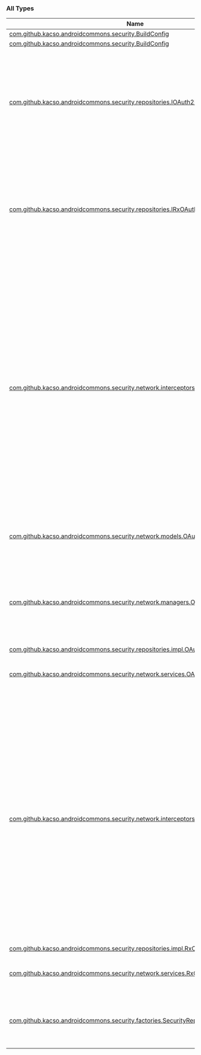 

### All Types

| Name | Summary |
|---|---|
| [com.github.kacso.androidcommons.security.BuildConfig](../com.github.kacso.androidcommons.security/-build-config/index.md) |  |
| [com.github.kacso.androidcommons.security.BuildConfig](../com.github.kacso.androidcommons.security/-build-config/index.md) |  |
| [com.github.kacso.androidcommons.security.repositories.IOAuth2Repository](../com.github.kacso.androidcommons.security.repositories/-i-o-auth2-repository/index.md) | Interface defining functionalities which subclasses need to implement in order to handle oAuth2 authorization and other authorization information |
| [com.github.kacso.androidcommons.security.repositories.IRxOAuth2Repository](../com.github.kacso.androidcommons.security.repositories/-i-rx-o-auth2-repository/index.md) | Interface defining functionalities which subclasses need to implement in order to handle oAuth2 authorization and other authorization information |
| [com.github.kacso.androidcommons.security.network.interceptors.OAuth2Interceptor](../com.github.kacso.androidcommons.security.network.interceptors/-o-auth2-interceptor/index.md) | Authentication interceptor which handles oAuth2 protocol by intercepting all HTTP outgoing requests and appending there authorization header with active access token. In case of expired access token, it will automatically try to refresh token and in case of successfully refreshed token, proceed with request. In case that new access token can not be obtained it will throw [Unauthorized](#) |
| [com.github.kacso.androidcommons.security.network.models.OAuth2LoginResponse](../com.github.kacso.androidcommons.security.network.models/-o-auth2-login-response/index.md) | Data model of login response defined by oAuth2 standard |
| [com.github.kacso.androidcommons.security.network.managers.OAuth2NetworkManager](../com.github.kacso.androidcommons.security.network.managers/-o-auth2-network-manager/index.md) | Class which configures Retrofit service in order to perform authorization requests according to oAuth2 standard |
| [com.github.kacso.androidcommons.security.repositories.impl.OAuth2Repository](../com.github.kacso.androidcommons.security.repositories.impl/-o-auth2-repository/index.md) |  |
| [com.github.kacso.androidcommons.security.network.services.OAuth2Service](../com.github.kacso.androidcommons.security.network.services/-o-auth2-service/index.md) | Network service which handles user authorization requests |
| [com.github.kacso.androidcommons.security.network.interceptors.RxOAuth2Interceptor](../com.github.kacso.androidcommons.security.network.interceptors/-rx-o-auth2-interceptor/index.md) | Authentication interceptor which handles oAuth2 protocol by intercepting all HTTP outgoing requests and appending there authorization header with active access token. In case of expired access token, it will automatically try to refresh token and in case of successfully refreshed token, proceed with request. In case that new access token can not be obtained it will throw [Unauthorized](#) |
| [com.github.kacso.androidcommons.security.repositories.impl.RxOAuth2Repository](../com.github.kacso.androidcommons.security.repositories.impl/-rx-o-auth2-repository/index.md) |  |
| [com.github.kacso.androidcommons.security.network.services.RxOAuth2Service](../com.github.kacso.androidcommons.security.network.services/-rx-o-auth2-service/index.md) | Network service which handles user authorization requests |
| [com.github.kacso.androidcommons.security.factories.SecurityRepositoryFactory](../com.github.kacso.androidcommons.security.factories/-security-repository-factory/index.md) | Factory class which generates repositories available in security module |
